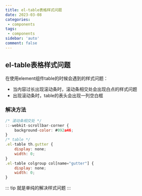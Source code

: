 ```yaml
---
title: el-table表格样式问题
date: 2023-03-08
categories: 
 - components
tags: 
 - components
sidebar: 'auto'
comment: false
---
```


## el-table表格样式问题

在使用element组件table的时候会遇到的样式问题：
- 当内容过长出现滚动条时，滚动条相交处会出现白点的样式问题
- 出现滚动条时，table的表头会出现一列空白框

### 解决方法

```js
/* 滚动条相交处 */
::-webkit-scrollbar-corner {
    background-color: #092a46;
}
/* table */
.el-table th.gutter {
    display: none;
    width: 0;
}
.el-table colgroup col[name="gutter"] {
    display: none;
    width: 0;
}
```

::: tip
就是单纯的解决样式问题
:::
